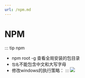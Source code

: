 ```yaml
---
url: /npm.md
---
```

# NPM

::: tip npm

* npm root -g 查看全局安装的包目录
* `包名`不能包含中文和大写字母
* 修改windows的执行策略：
  :::
  ![](../assets/npm.png)

